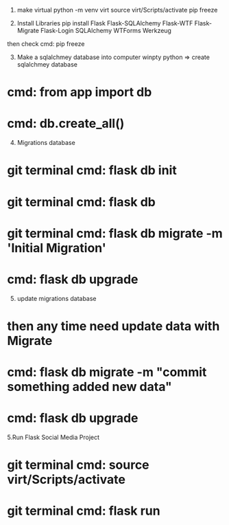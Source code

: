 
1. make virtual
python -m venv virt
source virt/Scripts/activate
pip freeze

2. Install Libraries
pip install Flask Flask-SQLAlchemy Flask-WTF Flask-Migrate Flask-Login SQLAlchemy WTForms Werkzeug

then check cmd: pip freeze

3. Make a sqlalchmey database into computer
 winpty python => create sqlalchmey database

# cmd: from app import db
# cmd:  db.create_all()

4. Migrations database 

# git terminal cmd: flask db init
# git terminal cmd: flask db
# git terminal cmd: flask db migrate -m 'Initial Migration'
# cmd: flask db upgrade

5. update migrations database
# then any time need update data with Migrate
# cmd: flask db migrate -m "commit something added new data"
# cmd: flask db upgrade

5.Run Flask Social Media Project
# git terminal cmd: source virt/Scripts/activate
# git terminal cmd: flask run


